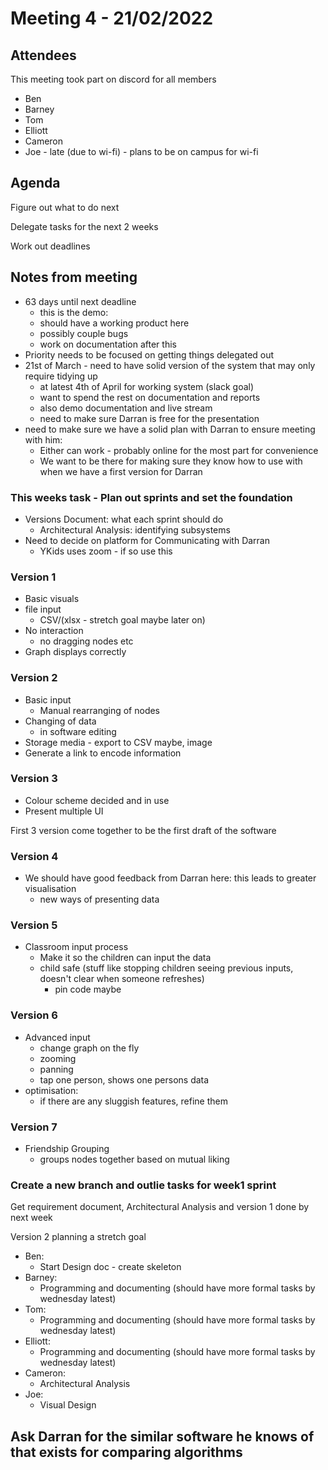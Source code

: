 # Meeting 4 - 21/02/2022

## Attendees

This meeting took part on discord for all members

- Ben
- Barney
- Tom
- Elliott
- Cameron
- Joe - late (due to wi-fi) - plans to be on campus for wi-fi

## Agenda

Figure out what to do next

Delegate tasks for the next 2 weeks

Work out deadlines

## Notes from meeting

- 63 days until next deadline
   - this is the demo:
   - should have a working product here
   - possibly couple bugs
   - work on documentation after this
- Priority needs to be focused on getting things delegated out
- 21st of March - need to have solid version of the system that may only require tidying up
   - at latest 4th of April for working system (slack goal)
   - want to spend the rest on documentation and reports
   - also demo documentation and live stream
   - need to make sure Darran is free for the presentation
- need to make sure we have a solid plan with Darran to ensure meeting with him:
   - Either can work - probably online for the most part for convenience
   - We want to be there for making sure they know how to use with when we have a first version for Darran

### This weeks task - Plan out sprints and set the foundation

- Versions Document: what each sprint should do
   - Architectural Analysis: identifying subsystems
- Need to decide on platform for Communicating with Darran
   - YKids uses zoom - if so use this

### Version 1
- Basic visuals
- file input
   - CSV/(xlsx - stretch goal maybe later on)
- No interaction
   - no dragging nodes etc
- Graph displays correctly

### Version 2
- Basic input
   - Manual rearranging of nodes
- Changing of data
   - in software editing
- Storage media - export to CSV maybe, image
- Generate a link to encode information

### Version 3
- Colour scheme decided and in use
- Present multiple UI

First 3 version come together to be the first draft of the software

### Version 4
- We should have good feedback from Darran here: this leads to greater visualisation
   - new ways of presenting data

### Version 5
- Classroom input process
   - Make it so the children can input the data
   - child safe (stuff like stopping children seeing previous inputs, doesn't clear when someone refreshes)
      - pin code maybe

### Version 6
- Advanced input
   - change graph on the fly
   - zooming
   - panning
   - tap one person, shows one persons data
- optimisation:
   - if there are any sluggish features, refine them

### Version 7
- Friendship Grouping
   - groups nodes together based on mutual liking

### Create a new branch and outlie tasks for week1 sprint

Get requirement document, Architectural Analysis and version 1 done by next week

Version 2 planning a stretch goal

- Ben:
   - Start Design doc - create skeleton
- Barney:
   - Programming and documenting (should have more formal tasks by wednesday latest)
- Tom:
   - Programming and documenting (should have more formal tasks by wednesday latest)
- Elliott:
   - Programming and documenting (should have more formal tasks by wednesday latest)
- Cameron:
   - Architectural Analysis
- Joe:
   - Visual Design

## Ask Darran for the similar software he knows of that exists for comparing algorithms
